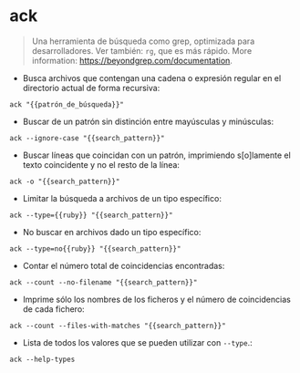 # ack

> Una herramienta de búsqueda como grep, optimizada para desarrolladores.
> Ver también: `rg`, que es más rápido.
> More information: <https://beyondgrep.com/documentation>.

- Busca archivos que contengan una cadena o expresión regular en el directorio actual de forma recursiva:

`ack "{{patrón_de_búsqueda}}"`

- Buscar de un patrón sin distinción entre mayúsculas y minúsculas:

`ack --ignore-case "{{search_pattern}}"`

- Buscar líneas que coincidan con un patrón, imprimiendo s[o]lamente el texto coincidente y no el resto de la línea:

`ack -o "{{search_pattern}}"`

- Limitar la búsqueda a archivos de un tipo específico:

`ack --type={{ruby}} "{{search_pattern}}"`

- No buscar en archivos dado un tipo específico:

`ack --type=no{{ruby}} "{{search_pattern}}"`

- Contar el número total de coincidencias encontradas:

`ack --count --no-filename "{{search_pattern}}"`

- Imprime sólo los nombres de los ficheros y el número de coincidencias de cada fichero:

`ack --count --files-with-matches "{{search_pattern}}"`

- Lista de todos los valores que se pueden utilizar con `--type`.:

`ack --help-types`
